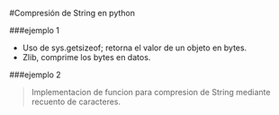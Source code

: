 #Compresión de String en python 

###ejemplo 1

- Uso de sys.getsizeof; retorna el valor de un objeto en bytes.
- Zlib, comprime los bytes en datos.

###ejemplo 2

>Implementacion de funcion para compresion de String
mediante recuento de caracteres.
